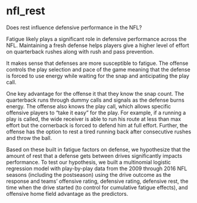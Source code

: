 # nfl_rest
Does rest influence defensive performance in the NFL? 

Fatigue likely plays a significant role in defensive performance across the NFL. Maintaining a fresh defense helps players give a higher level of effort on quarterback rushes along with rush and pass prevention. 

It makes sense that defenses are more susceptible to fatigue. The offense controls the play selection and pace of the game meaning that the defense is forced to use energy while waiting for the snap and anticipating the play call. 

One key advantage for the offense it that they know the snap count. The quarterback runs through dummy calls and signals as the defense burns energy. The offense also knows the play call, which allows specific offensive players to “take it easy” for the play. For example, if a running a play is called, the wide receiver is able to run his route at less than max effort but the cornerback is forced to defend him at full effort. Further, the offense has the option to rest a tired running back after consecutive rushes and throw the ball. 

Based on these built in fatigue factors on defense, we hypothesize that the amount of rest that a defense gets between drives significantly impacts performance. To test our hypothesis, we built a multinomial logistic regression model with play-by-play data from the 2009 through 2016 NFL seasons (including the postseason) using the drive outcome as the response and teams’ offensive rating, defensive rating, defensive rest, the time when the drive started (to control for cumulative fatigue effects), and offensive home field advantage as the predictors. 

